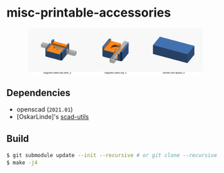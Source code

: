 # misc-printable-accessories

<p align="center">
  <img align="center" width="80%" height="auto" src="images/models.png">
</p>

## Dependencies

- openscad (`2021.01`)
- [OskarLinde]'s [scad-utils](https://github.com/OskarLinde/scad-utils)

## Build

```sh
$ git submodule update --init --recursive # or git clone --recursive
$ make -j4
```
